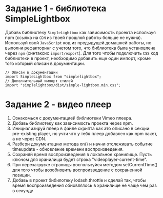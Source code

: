 # Задание 1 - библиотека SimpleLightbox

Добавь библиотеку `SimpleLightbox` как зависимость проекта используя npm (ссылка на `CDN` из твоей прошлой работы больше не нужна).
Используй свой `JavaScript` код из предыдущей домашней работы, но выполни рефакторинг с учетом того, что библиотека была установлена через `npm` (синтаксис `import/export`).
Для того чтобы подключить `CSS` код библиотеки в проект, необходимо добавить еще один импорт, кроме того который описан в документации.
```JavaScrint
// Описан в документации
import SimpleLightbox from "simplelightbox";
// Дополнительный импорт стилей
import "simplelightbox/dist/simple-lightbox.min.css";
```

# Задание 2 - видео плеер

1. Ознакомься с документацией библиотеки Vimeo плеера.
2. Добавь библиотеку как зависимость проекта через npm.
3. Инициализируй плеер в файле скрипта как это описано в секции pre-existing player, но учти что у тебя плеер добавлен как npm пакет, а не через CDN.
4. Разбери документацию метода on() и начни отслеживать событие timeupdate - обновление времени воспроизведения.
5. Сохраняй время воспроизведения в локальное хранилище. Пусть ключом для хранилища будет строка "videoplayer-current-time".
6. При перезагрузке страницы воспользуйся методом setCurrentTime() для того чтобы возобновить воспроизведение с сохраненной позиции.
7. Добавь в проект бибилотеку lodash.throttle и сделай так, чтобы время воспроизведения обновлялось в хранилище не чаще чем раз в секунду